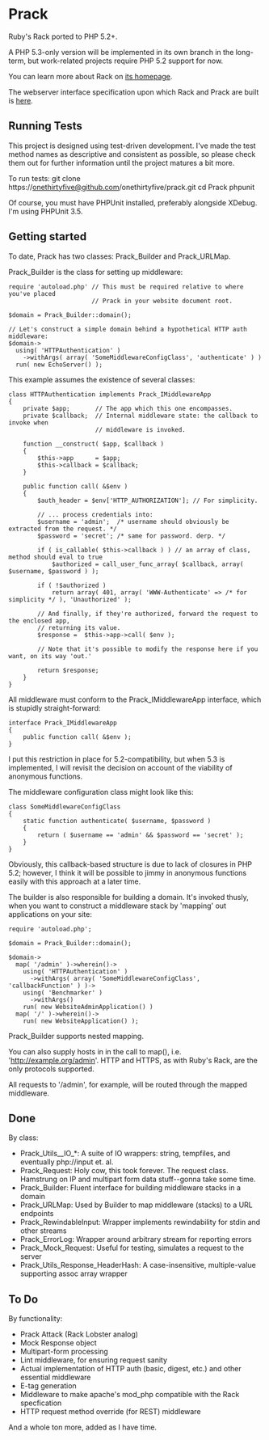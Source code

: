 Prack
=====

Ruby's Rack ported to PHP 5.2+.

A PHP 5.3-only version will be implemented in its own branch in the long-term,
but work-related projects require PHP 5.2 support for now.

You can learn more about Rack on [its homepage](http://rack.rubyforge.org/ "Rack Homepage").

The webserver interface specification upon which Rack and Prack are built is 
[here](http://rack.rubyforge.org/doc/SPEC.html "Web Server Interface Specification").


Running Tests
-------------

This project is designed using test-driven development. I've made the test
method names as descriptive and consistent as possible, so please check them
out for further information until the project matures a bit more.

To run tests:
	git clone https://onethirtyfive@github.com/onethirtyfive/prack.git
	cd Prack
	phpunit

Of course, you must have PHPUnit installed, preferably alongside XDebug. I'm using
PHPUnit 3.5.


Getting started
---------------

To date, Prack has two classes: Prack_Builder and Prack_URLMap.

Prack_Builder is the class for setting up middleware:

	require 'autoload.php' // This must be required relative to where you've placed
	                       // Prack in your website document root.
	
	$domain = Prack_Builder::domain();
	
	// Let's construct a simple domain behind a hypothetical HTTP auth middleware:
	$domain->
	  using( 'HTTPAuthentication' )
	    ->withArgs( array( 'SomeMiddlewareConfigClass', 'authenticate' ) )
	  run( new EchoServer() );

This example assumes the existence of several classes:

	class HTTPAuthentication implements Prack_IMiddlewareApp
	{
		private $app;       // The app which this one encompasses.
		private $callback;  // Internal middleware state: the callback to invoke when
		                    // middleware is invoked.
		
		function __construct( $app, $callback )
		{
			$this->app      = $app;
			$this->callback = $callback;
		}
		
		public function call( &$env )
		{
			$auth_header = $env['HTTP_AUTHORIZATION']; // For simplicity.
			
			// ... process credentials into:
			$username = 'admin';  /* username should obviously be extracted from the request. */
			$password = 'secret'; /* same for password. derp. */
			
			if ( is_callable( $this->callback ) ) // an array of class, method should eval to true
				$authorized = call_user_func_array( $callback, array( $username, $password ) );
				
			if ( !$authorized )
				return array( 401, array( 'WWW-Authenticate' => /* for simplicity */ ), 'Unauthorized' );
			
			// And finally, if they're authorized, forward the request to the enclosed app,
			// returning its value.
			$response =  $this->app->call( $env );
			
			// Note that it's possible to modify the response here if you want, on its way 'out.'
			
			return $response;
		}
	}

All middleware must conform to the Prack_IMiddlewareApp interface, which is stupidly
straight-forward:

	interface Prack_IMiddlewareApp
	{
		public function call( &$env );
	}

I put this restriction in place for 5.2-compatibility, but when 5.3 is implemented,
I will revisit the decision on account of the viability of anonymous functions.

The middleware configuration class might look like this:

	class SomeMiddlewareConfigClass
	{
		static function authenticate( $username, $password )
		{
			return ( $username == 'admin' && $password == 'secret' );
		}
	}

Obviously, this callback-based structure is due to lack of closures in PHP 5.2; however,
I think it will be possible to jimmy in anonymous functions easily with this approach
at a later time.

The builder is also responsible for building a domain. It's invoked thusly, when you
want to construct a middleware stack by 'mapping' out applications on your site:

	require 'autoload.php';
	
	$domain = Prack_Builder::domain();
	
	$domain->
	  map( '/admin' )->wherein()->
	    using( 'HTTPAuthentication' )
	      ->withArgs( array( 'SomeMiddlewareConfigClass', 'callbackFunction' ) )->
	    using( 'Benchmarker' )
	      ->withArgs()
	    run( new WebsiteAdminApplication() )
	  map( '/' )->wherein()->
	    run( new WebsiteApplication() );

Prack_Builder supports nested mapping.

You can also supply hosts in in the call to map(), i.e. 'http://example.org/admin'.
HTTP and HTTPS, as with Ruby's Rack, are the only protocols supported.

All requests to '/admin', for example, will be routed through the mapped middleware.

Done
----

By class:

* Prack\_Utils_\_IO_*: A suite of IO wrappers: string, tempfiles, and eventually php://input et. al.
* Prack_Request: Holy cow, this took forever. The request class. Hamstrung on IP and multipart form data stuff--gonna take some time.
* Prack_Builder: Fluent interface for building middleware stacks in a domain
* Prack_URLMap: Used by Builder to map middleware (stacks) to a URL endpoints
* Prack_RewindableInput: Wrapper implements rewindability for stdin and other streams
* Prack_ErrorLog: Wrapper around arbitrary stream for reporting errors
* Prack\_Mock_Request: Useful for testing, simulates a request to the server
* Prack\_Utils\_Response\_HeaderHash: A case-insensitive, multiple-value supporting assoc array wrapper

To Do
-----

By functionality:

* Prack Attack (Rack Lobster analog)
* Mock Response object
* Multipart-form processing
* Lint middleware, for ensuring request sanity
* Actual implementation of HTTP auth (basic, digest, etc.) and other essential middleware
* E-tag generation
* Middleware to make apache's mod_php compatible with the Rack specfication
* HTTP request method override (for REST) middleware

And a whole ton more, added as I have time.
